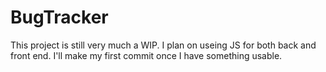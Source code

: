 # BugTracker
This project is still very much a WIP. I plan on useing JS for both back and front end. I'll make my first commit once I have something usable. 
